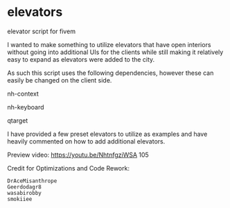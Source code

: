 # elevators
elevator script for fivem

I wanted to make something to utilize elevators that have open interiors without going into additional UIs for the clients while still making it relatively easy to expand as elevators were added to the city.

As such this script uses the following dependencies, however these can easily be changed on the client side.

nh-context

nh-keyboard

qtarget

I have provided a few preset elevators to utilize as examples and have heavily commented on how to add additional elevators.

Preview video:
https://youtu.be/NhtnfgziWSA 105

Credit for Optimizations and Code Rework:

    DrAceMisanthrope
    Geerdodagr8
    wasabirobby
    smokiiee
